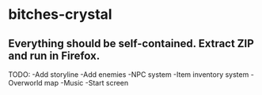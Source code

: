 bitches-crystal
===============
Everything should be self-contained.  Extract ZIP and run in Firefox.
---
TODO:
-Add storyline
-Add enemies
-NPC system
-Item inventory system
-Overworld map
-Music
-Start screen
